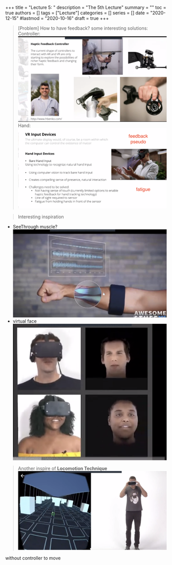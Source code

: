 +++
title = "Lecture 5: "
description = "The 5th Lecture"
summary = ""
toc = true
authors = []
tags = ["Lecture"]
categories = []
series = []
date =  "2020-12-15"
#lastmod = "2020-10-16"
draft = true
+++

>[Problem] How to have feedback? 
some interesting solutions:
Controller:
![haptic](/images/courses/igd301/L5/haptic.png)  
Hand:
![hand](/images/courses/igd301/L5/hand.png)  

>Interesting inspiration
- SeeThrough muscle?
![muscle](/images/courses/igd301/L5/muscle.png)  
- virtual face
![face](/images/courses/igd301/L5/face.png)  

>Another inspire of **Locomotion Technique** 
![movetech](/images/courses/igd301/L5/movetech.png)  

without controller to move

